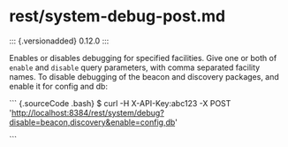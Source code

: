 # rest/system-debug-post.md

::: {.versionadded} 0.12.0 :::

Enables or disables debugging for specified facilities. Give one or both of `enable` and `disable` query parameters, with comma separated facility names. To disable debugging of the beacon and discovery packages, and enable it for config and db:

\`\`\` {.sourceCode .bash} $ curl -H X-API-Key:abc123 -X POST '[http://localhost:8384/rest/system/debug?disable=beacon,discovery&enable=config,db](http://localhost:8384/rest/system/debug?disable=beacon,discovery&enable=config,db)'

\`\`\`

